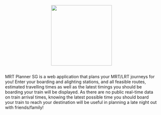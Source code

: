 <h1>
    <p align="center">
  <img src = "https://mrt-planner-sg.vercel.app/static/media/MRT-Planner-SG-Logo.7692b3229a1ceb6043f8.png" width="200" height="200">
</h1>

<!-- # MRT Planner SG -->
MRT Planner SG is a web application that plans your MRT/LRT journeys for you! Enter your boarding and alighting stations, and all feasible routes, estimated travelling times as well as the latest timings you should be boarding your train will be displayed. As there are no public real-time data on train arrival times, knowing the latest possible time you should board your train to reach your destination will be useful in planning a late night out with friends/family!